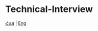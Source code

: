 # Technical-Interview

[Հայ](https://github.com/SurenAt93/Technical-Interview/blob/master/ti.arm.md) | [Eng](https://github.com/SurenAt93/Technical-Interview/blob/master/ti.arm.md)
